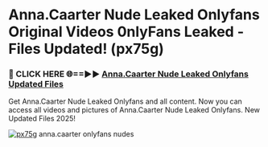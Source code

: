 # Anna.Caarter Nude Leaked Onlyfans Original Videos 0nlyFans Leaked - Files Updated! (px75g)

<h3>🔴 CLICK HERE 🌐==►► <a href="https://tinyurl.com/yc6ubb5a" rel="nofollow">Anna.Caarter Nude Leaked Onlyfans Updated Files</a></h3>

Get Anna.Caarter Nude Leaked Onlyfans and all content. Now you can access all videos and pictures of Anna.Caarter Nude Leaked Onlyfans. New Updated Files 2025!

[![px75g](https://i.imgur.com/7eu0CRL.gif)](https://tinyurl.com/yc6ubb5a)
anna.caarter onlyfans nudes
